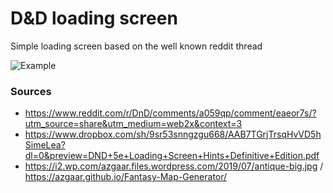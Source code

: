 # D&D loading screen

Simple loading screen based on the well known reddit thread

![Example](https://dndloadingscreen.site/screenshot.jpg)

### Sources

- https://www.reddit.com/r/DnD/comments/a059qp/comment/eaeor7s/?utm_source=share&utm_medium=web2x&context=3
- https://www.dropbox.com/sh/9sr53snngzgu668/AAB7TGrjTrsqHvVD5hSimeLea?dl=0&preview=DND+5e+Loading+Screen+Hints+Definitive+Edition.pdf
- https://i2.wp.com/azgaar.files.wordpress.com/2019/07/antique-big.jpg / https://azgaar.github.io/Fantasy-Map-Generator/
